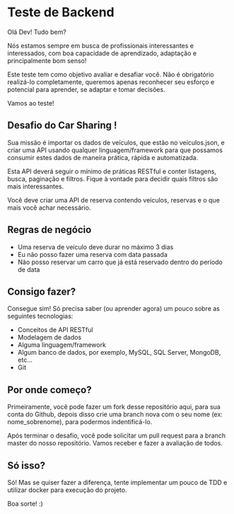 # Teste de Backend

Olá Dev! Tudo bem?

Nós estamos sempre em busca de profissionais interessantes e interessados, com boa capacidade de aprendizado, adaptação e principalmente bom senso!

Este teste tem como objetivo avaliar e desafiar você. Não é obrigatório realizá-lo completamente, queremos apenas reconhecer seu esforço e potencial para aprender, se adaptar e tomar decisões.

Vamos ao teste!

## Desafio do Car Sharing !

Sua missão é importar os dados de veículos, que estão no veiculos.json, e criar uma API usando qualquer linguagem/framework para que possamos consumir estes dados de maneira prática, rápida e automatizada.

Esta API deverá seguir o mínimo de práticas RESTful e conter listagens, busca, paginação e filtros. Fique à vontade para decidir quais filtros são mais interessantes.

Você deve criar uma API de reserva contendo veículos, reservas e o que mais você achar necessário.

## Regras de negócio
- Uma reserva de veículo deve durar no máximo 3 dias
- Eu não posso fazer uma reserva com data passada
- Não posso reservar um carro que já está reservado dentro do período de data

## Consigo fazer?

Consegue sim! Só precisa saber (ou aprender agora) um pouco sobre as seguintes tecnologias:
- Conceitos de API RESTful
- Modelagem de dados
- Alguma linguagem/framework
- Algum banco de dados, por exemplo, MySQL, SQL Server, MongoDB, etc...
- Git

## Por onde começo?

Primeiramente, você pode fazer um fork desse repositório aqui, para sua conta do Github, depois disso crie uma branch nova com o seu nome (ex: nome_sobrenome), para podermos indentificá-lo.

Após terminar o desafio, você pode solicitar um pull request para a branch master do nosso repositório. Vamos receber e fazer a avaliação de todos.

## Só isso?

Só! Mas se quiser fazer a diferença, tente implementar um pouco de TDD e utilizar docker para execução do projeto.

Boa sorte! :)